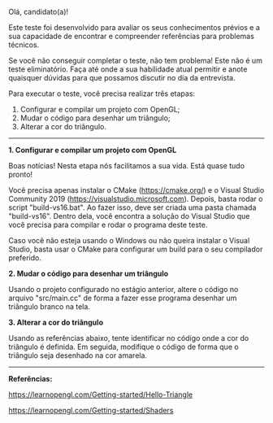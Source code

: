 Olá, candidato(a)!

Este teste foi desenvolvido para avaliar os seus conhecimentos prévios e a sua capacidade de encontrar e compreender referências para problemas técnicos.

Se você não conseguir completar o teste, não tem problema! Este não é um teste eliminatório. Faça até onde a sua habilidade atual permitir e anote quaisquer dúvidas para que possamos discutir no dia da entrevista.

Para executar o teste, você precisa realizar três etapas:
1.  Configurar e compilar um projeto com OpenGL;
2.  Mudar o código para desenhar um triângulo;
3.  Alterar a cor do triângulo.

------------------

**1. Configurar e compilar um projeto com OpenGL**

Boas notícias! Nesta etapa nós facilitamos a sua vida. Está quase tudo pronto!

Você precisa apenas instalar o CMake (https://cmake.org/) e o Visual Studio Community 2019 (https://visualstudio.microsoft.com).
Depois, basta rodar o script "build-vs16.bat". Ao fazer isso, deve ser criada uma pasta chamada "build-vs16". Dentro dela, você encontra a solução do Visual Studio que você precisa para compilar e rodar o programa deste teste.

Caso você não esteja usando o Windows ou não queira instalar o Visual Studio, basta usar o CMake para configurar um build para o seu compilador preferido.

**2. Mudar o código para desenhar um triângulo**

Usando o projeto configurado no estágio anterior, altere o código no arquivo "src/main.cc" de forma a fazer esse programa desenhar um triângulo branco na tela.

**3. Alterar a cor do triângulo**

Usando as referências abaixo, tente identificar no código onde a cor do triângulo é definida.
Em seguida, modifique o código de forma que o triângulo seja desenhado na cor amarela.

------------------

**Referências:**

https://learnopengl.com/Getting-started/Hello-Triangle

https://learnopengl.com/Getting-started/Shaders
